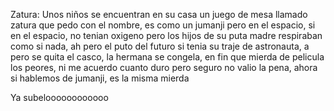 Zatura: Unos niños se encuentran en su casa un juego de mesa llamado zatura que pedo con el nombre, es como un jumanji pero en el espacio, si en el espacio, no tenian oxigeno 
pero los hijos de su puta madre respiraban como si nada, ah pero el puto del futuro si tenia su traje de astronauta, a pero se quita el casco, la hermana se congela, en fin que mierda 
de pelicula los peores, ni me acuerdo cuanto duro pero seguro no valio la pena, ahora si hablemos de jumanji, es la misma mierda



Ya subeloooooooooooo
